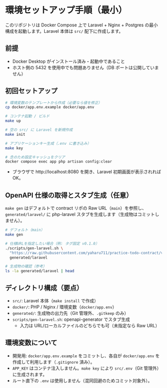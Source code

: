 # 環境セットアップ手順（最小）

このリポジトリは Docker Compose 上で Laravel + Nginx + Postgres の最小構成を起動します。Laravel 本体は `src/` 配下に作成します。

## 前提

- Docker Desktop がインストール済み・起動中であること
- ホスト側の 5432 を使用中でも問題ありません（DB ポートは公開していません）

## 初回セットアップ

```bash
# 環境変数のテンプレートから作成（必要なら値を修正）
cp docker/app.env.example docker/app.env

# コンテナ起動 / ビルド
make up

# 空の src/ に Laravel を新規作成
make init

# アプリケーションキー生成（.env に書き込み）
make key

# 念のため設定キャッシュをクリア
docker compose exec app php artisan config:clear
```

- ブラウザで http://localhost:8080 を開き、Laravel 初期画面が表示されれば OK。

## OpenAPI 仕様の取得とスタブ生成（任意）

`make gen` はデフォルトで contract リポの Raw URL（`main`）を参照し、`generated/laravel/` に php-laravel スタブを生成します（生成物はコミットしません）。

```bash
# デフォルト（main）
make gen

# 仕様URLを指定したい場合（例: タグ固定 v0.1.0）
./scripts/gen-laravel.sh \
  "https://raw.githubusercontent.com/yaharu711/practice-todo-contract/v0.1.0/openapi/todo.yaml" \
  generated/laravel

# 生成物の確認（参考）
ls -la generated/laravel | head
```

## ディレクトリ構成（要点）

- `src/`: Laravel 本体（`make install` で作成）
- `docker/`: PHP / Nginx / 環境変数（`docker/app.env`）
- `generated/`: 生成物の出力先（Git 管理外、`.gitkeep` のみ）
- `scripts/gen-laravel.sh`: openapi-generator でスタブ生成
  - 入力は URL/ローカルファイルのどちらでも可（未指定なら Raw URL）

## 環境変数について

- 開発用: `docker/app.env.example` をコミットし、各自が `docker/app.env` を作成して利用します（`.gitignore` 済み）。
- `APP_KEY` はコンテナ注入しません。`make key` により `src/.env`（Git 管理外）に生成されます。
- ルート直下の `.env` は使用しません（混同回避のためコミット対象外）。
